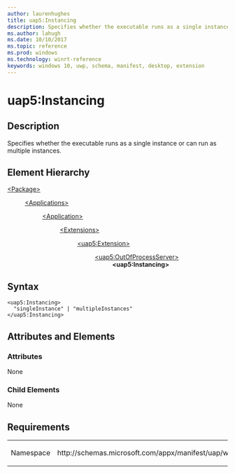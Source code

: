 ```yaml
---
author: laurenhughes
title: uap5:Instancing
description: Specifies whether the executable runs as a single instance or can run as multiple instances.
ms.author: lahugh
ms.date: 10/10/2017
ms.topic: reference
ms.prod: windows
ms.technology: winrt-reference
keywords: windows 10, uwp, schema, manifest, desktop, extension 
---
```


# uap5:Instancing

## Description
Specifies whether the executable runs as a single instance or can run as multiple instances.

## Element Hierarchy
<dl>
<dt><a href="element-package.md">&lt;Package&gt;</a></dt>
<dd>
<dl>
<dt><a href="element-applications.md">&lt;Applications&gt;</a></dt>
<dd>
<dl>
<dt><a href="element-application.md">&lt;Application&gt;</a></dt>
<dd>
<dl>
<dt><a href="element-1-extensions.md">&lt;Extensions&gt;</a></dt>
<dd>
<dl>
<dt><a href="element-uap5-extension.md">&lt;uap5:Extension&gt;</a></dt>
<dd>
<dl>
<dt><a href="element-uap5-outofprocessserver.md">&lt;uap5:OutOfProcessServer&gt;</a></dt>
<dd><b>&lt;uap5:Instancing&gt;</b></dd>
</dl>
</dd>
</dl>
</dd>
</dl>
</dd>
</dl>
</dd>
</dl>
</dd>
</dl>

## Syntax
```syntax
<uap5:Instancing>
  "singleInstance" | "multipleInstances"
</uap5:Instancing>
```

## Attributes and Elements
### Attributes
None

### Child Elements
None

## Requirements

<table>
<colgroup>
<col width="50%" />
<col width="50%" />
</colgroup>
<tbody>
<tr class="odd">
<td><p>Namespace</p></td>
<td><p>http://schemas.microsoft.com/appx/manifest/uap/windows10/5</p></td>
</tr>
</tbody>
</table>
